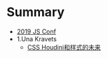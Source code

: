 # Summary

* [2019 JS Conf](README.md)
* 1.Una Kravets
    * [CSS Houdini和样式的未来](speakers/UnaKravets.md)